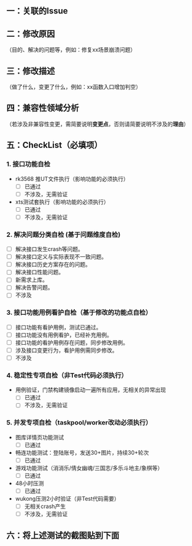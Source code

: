 ## 一：关联的Issue

## 二：修改原因
（目的、解决的问题等，例如：修复xx场景崩溃问题）

## 三：修改描述
（做了什么，变更了什么，例如：xx函数入口增加判空）

## 四：兼容性领域分析
（若涉及非兼容性变更，需简要说明**变更点**，否则请简要说明不涉及的**理由**）

## 五：CheckList（**必填项**）
### 1. 接口功能自检
- rk3568 推UT文件执行（影响功能的必须执行）
  - [ ] 已通过
  - [ ] 不涉及，无需验证
- xts测试套执行（影响功能的必须执行）
  - [ ] 已通过
  - [ ] 不涉及，无需验证

### 2. 解决问题分类自检 (基于问题维度自检)
- [ ] 解决接口发生crash等问题。
- [ ] 解决接口定义与实际表现不一致问题。
- [ ] 解决接口历史方案存在的问题。
- [ ] 解决接口性能问题。
- [ ] 新需求上库。
- [ ] 解决告警问题。
- [ ] 不涉及

### 3. 接口功能用例看护自检（基于修改的功能点自检）
- [ ] 接口功能有看护用例，测试已通过。
- [ ] 接口功能没有用例看护，已经补充用例。
- [ ] 接口功能的看护用例存在问题，同步修改用例。
- [ ] 涉及接口变更行为，看护用例需同步修改。
- [ ] 不涉及

### 4. 稳定性专项自检（非Test代码必须执行）
- 用例验证，门禁构建镜像启动一遍所有应用，无相关的异常出现
  - [ ] 已通过
  - [ ] 不涉及，无需验证

### 5. 并发专项自检（taskpool/worker改动必须执行）
- 图库详情页功能测试
   - [ ] 已通过
- 畅连功能测试：登陆账号，发送30+图片，持续30+轮次
  - [ ] 已通过
- 游戏功能测试（消消乐/倩女幽魂/三国志/多乐斗地主/象棋等）
  - [ ] 已通过
- 48小时压测
  - [ ] 已通过
- wukong压测2小时验证（非Test代码需要）
  - [ ] 无相关crash产生
  - [ ] 不涉及，无需验证

## 六：将上述测试的截图贴到下面
